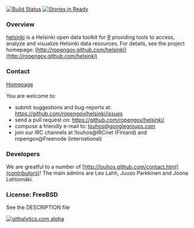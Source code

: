 [![Build Status](https://api.travis-ci.org/rOpenGov/helsinki.png)](https://travis-ci.org/rOpenGov/helsinki)
[![Stories in Ready](https://badge.waffle.io/ropengov/helsinki.png?label=TODO)](http://waffle.io/ropengov/helsinki)


### Overview

  [helsinki](http://ropengov.github.com/helsinki) is a Helsinki open
  data toolkit for [R](http://www.r-project.org) providing tools to
  access, analyze and visualize Helsinki data resources. For details,
  see the project homepage:
  [http://ropengov.github.com/helsinki](http://ropengov.github.com/helsinki)

### Contact
  
  [Homepage](http://ropengov.github.com/contact.html)

  You are welcome to:
  
  * submit suggestions and bug-reports at: https://github.com/ropengov/helsinki/issues
  * send a pull request on: https://github.com/ropengov/helsinki/
  * compose a friendly e-mail to: louhos@googlegroups.com
  * join our IRC channels at !louhos@IRCnet (Finland) and ropengov@Freenode (international)

### Developers

  We are greatful to a number of
  [http://louhos.github.com/contact.html](contributors)! The main
  admins are Leo Lahti, Juuso Parkkinen and Joona Lehtomäki.

### License: FreeBSD

  See the DESCRIPTION file
  
[![githalytics.com alpha](https://cruel-carlota.pagodabox.com/1be3f84ba8e530528c296d1b4f749ab1 "githalytics.com")](http://githalytics.com/rOpenGov/helsinki)
